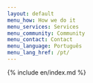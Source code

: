 ```yaml
---
layout: default
menu_how: How we do it
menu_services: Services
menu_community: Community
menu_contact: Contact
menu_language: Português
menu_lang_href: /pt/
---
```


{% include en/index.md %}
